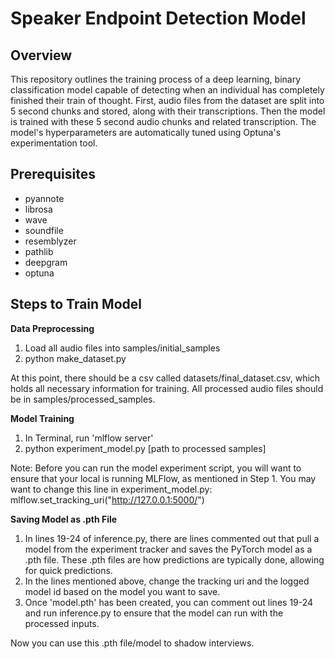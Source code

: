 # Speaker Endpoint Detection Model

## Overview
This repository outlines the training process of a deep learning, binary classification model capable of detecting when an individual has completely finished their train of thought. 
First, audio files from the dataset are split into 5 second chunks and stored, along with their transcriptions. Then the model is trained with these 5 second audio chunks and 
related transcription. The model's hyperparameters are automatically tuned using Optuna's experimentation tool.

## Prerequisites
* pyannote
* librosa
* wave
* soundfile
* resemblyzer
* pathlib
* deepgram
* optuna

## Steps to Train Model

**Data Preprocessing**
1. Load all audio files into samples/initial_samples
2. python make_dataset.py

At this point, there should be a csv called datasets/final_dataset.csv, which holds all necessary information for training. All processed audio files should be in samples/processed_samples.

**Model Training**
1. In Terminal, run 'mlflow server'
2. python experiment_model.py [path to processed samples]

Note: Before you can run the model experiment script, you will want to ensure that your local is running MLFlow, as mentioned in Step 1. You may want to change this line in 
experiment_model.py: mlflow.set_tracking_uri("http://127.0.0.1:5000/")

**Saving Model as .pth File**
1. In lines 19-24 of inference.py, there are lines commented out that pull a model from the experiment tracker and saves the PyTorch model as a .pth file. These .pth files are how predictions
are typically done, allowing for quick predictions.
2. In the lines mentioned above, change the tracking uri and the logged model id based on the model you want to save.
3. Once 'model.pth' has been created, you can comment out lines 19-24 and run inference.py to ensure that the model can run with the processed inputs.

Now you can use this .pth file/model to shadow interviews.



